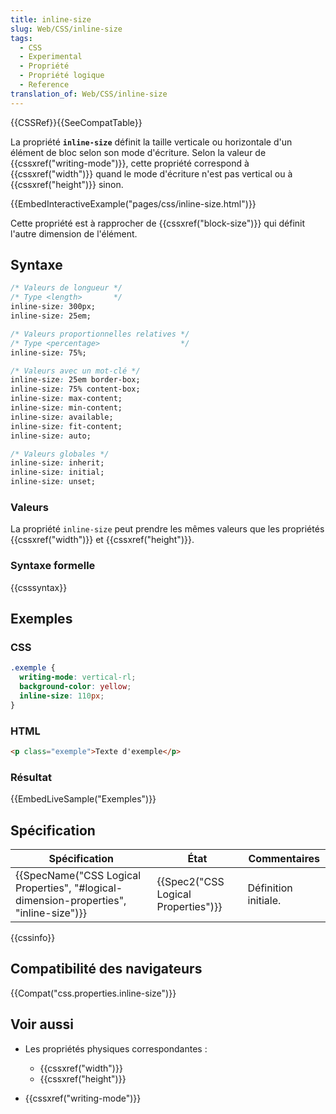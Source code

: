```yaml
---
title: inline-size
slug: Web/CSS/inline-size
tags:
  - CSS
  - Experimental
  - Propriété
  - Propriété logique
  - Reference
translation_of: Web/CSS/inline-size
---
```

{{CSSRef}}{{SeeCompatTable}}

La propriété **`inline-size`** définit la taille verticale ou horizontale d'un élément de bloc selon son mode d'écriture. Selon la valeur de {{cssxref("writing-mode")}}, cette propriété correspond à {{cssxref("width")}} quand le mode d'écriture n'est pas vertical ou à {{cssxref("height")}} sinon.

{{EmbedInteractiveExample("pages/css/inline-size.html")}}

Cette propriété est à rapprocher de {{cssxref("block-size")}} qui définit l'autre dimension de l'élément.

## Syntaxe

```css
/* Valeurs de longueur */
/* Type <length>       */
inline-size: 300px;
inline-size: 25em;

/* Valeurs proportionnelles relatives */
/* Type <percentage>                  */
inline-size: 75%;

/* Valeurs avec un mot-clé */
inline-size: 25em border-box;
inline-size: 75% content-box;
inline-size: max-content;
inline-size: min-content;
inline-size: available;
inline-size: fit-content;
inline-size: auto;

/* Valeurs globales */
inline-size: inherit;
inline-size: initial;
inline-size: unset;
```

### Valeurs

La propriété `inline-size` peut prendre les mêmes valeurs que les propriétés {{cssxref("width")}} et {{cssxref("height")}}.

### Syntaxe formelle

{{csssyntax}}

## Exemples

### CSS

```css
.exemple {
  writing-mode: vertical-rl;
  background-color: yellow;
  inline-size: 110px;
}
```

### HTML

```html
<p class="exemple">Texte d'exemple</p>
```

### Résultat

{{EmbedLiveSample("Exemples")}}

## Spécification

| Spécification                                                                                                        | État                                             | Commentaires         |
| -------------------------------------------------------------------------------------------------------------------- | ------------------------------------------------ | -------------------- |
| {{SpecName("CSS Logical Properties", "#logical-dimension-properties", "inline-size")}} | {{Spec2("CSS Logical Properties")}} | Définition initiale. |

{{cssinfo}}

## Compatibilité des navigateurs

{{Compat("css.properties.inline-size")}}

## Voir aussi

- Les propriétés physiques correspondantes :

  - {{cssxref("width")}}
  - {{cssxref("height")}}

- {{cssxref("writing-mode")}}
